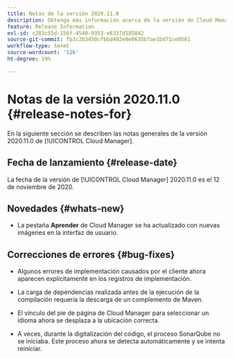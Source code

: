 ```yaml
---
title: Notas de la versión 2020.11.0
description: Obtenga más información acerca de la versión de Cloud Manager 2020.11.0.
feature: Release Information
exl-id: c283c55d-156f-4540-9353-e6337d185842
source-git-commit: fb3c2b3450cfbbd402e9e0635b7ae1bd71ce0501
workflow-type: tm+mt
source-wordcount: '126'
ht-degree: 19%

---
```


# Notas de la versión 2020.11.0 {#release-notes-for}

En la siguiente sección se describen las notas generales de la versión 2020.11.0 de [!UICONTROL Cloud Manager].

## Fecha de lanzamiento {#release-date}

La fecha de la versión de [!UICONTROL Cloud Manager] 2020.11.0 es el 12 de noviembre de 2020.

## Novedades {#whats-new}

* La pestaña **Aprender** de Cloud Manager se ha actualizado con nuevas imágenes en la interfaz de usuario.

## Correcciones de errores {#bug-fixes}

* Algunos errores de implementación causados por el cliente ahora aparecen explícitamente en los registros de implementación.

* La carga de dependencias realizada antes de la ejecución de la compilación requería la descarga de un complemento de Maven.

* El vínculo del pie de página de Cloud Manager para seleccionar un idioma ahora se desplaza a la ubicación correcta.

* A veces, durante la digitalización del código, el proceso SonarQube no se iniciaba. Este proceso ahora se detecta automáticamente y se intenta reiniciar.
